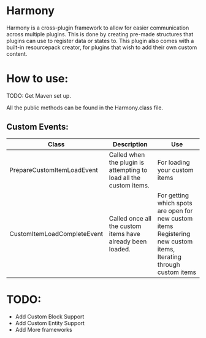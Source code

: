 # Harmony
Harmony is a cross-plugin framework to allow for easier communication across multiple plugins. This is done by creating pre-made structures that plugins can use to register data or states to. This plugin also comes with a built-in resourcepack creator, for plugins that wish to add their own custom content.

# How to use:
TODO: Get Maven set up.

All the public methods can be found in the Harmony.class file.


## Custom Events:

| Class                       | Description                                                        | Use                                                                                                                         |
|-----------------------------|--------------------------------------------------------------------|-----------------------------------------------------------------------------------------------------------------------------|
| PrepareCustomItemLoadEvent  | Called when the plugin is attempting to load all the custom items. | For loading your custom items                                                                                               |
| CustomItemLoadCompleteEvent | Called once all the custom items have already been loaded.         | For getting which spots are open for new custom items<br/> Registering new custom items,<br/>Iterating through custom items |

# TODO:
* Add Custom Block Support
* Add Custom Entity Support
* Add More frameworks